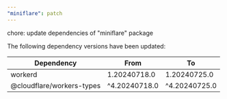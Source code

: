 ```yaml
---
"miniflare": patch
---
```


chore: update dependencies of "miniflare" package

The following dependency versions have been updated:

| Dependency                | From          | To            |
| ------------------------- | ------------- | ------------- |
| workerd                   | 1.20240718.0  | 1.20240725.0  |
| @cloudflare/workers-types | ^4.20240718.0 | ^4.20240725.0 |
